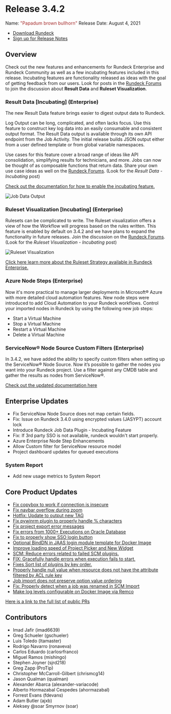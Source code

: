 # Release 3.4.2

Name: <span style="color: brown"><span class="glyphicon glyphicon-bullhorn"></span> "Papadum brown bullhorn"</span>
Release Date: August 4, 2021

- [Download Rundeck](https://download.rundeck.com/)
- [Sign up for Release Notes](https://www.rundeck.com/release-notes-signup)

## Overview

Check out the new features and enhancements for Rundeck Enterprise and Rundeck Community as well as a few incubating features included in this release. Incubating features are functionality released as ideas with the goal of getting feedback from our users. Look for posts in the [Rundeck Forums](https://community.pagerduty.com) to join the discussion about **Result Data** and **Ruleset Visualization**.

### Result Data [Incubating] (Enterprise)

The new Result Data feature brings easier to digest output data to Rundeck.

Log Output can be long, complicated, and often lacks focus. Use this feature to construct key log data into an easily consumable and consistent output format. The Result Data output is available through its own API endpoint from the Job Activity. The initial release builds JSON output either from a user defined template or from global variable namespaces.

Use cases for this feature cover a broad range of ideas like API consolidation, simplifying results for technicians, and more. Jobs can now be thought of as composable functions that return data. Share your own use case ideas as well on the [Rundeck Forums](https://community.pagerduty.com). (Look for the _Result Data - Incubating_ post)

[Check out the documentation for how to enable the incubating feature.](/manual/execution-lifecycle/job-data.html)

![Job Data Output](@assets/img/relnotes-342-jobdata.png)

### Ruleset Visualization [Incubating] (Enterprise)

Rulesets can be complicated to write. The Ruleset visualization offers a view of how the Workflow will progress based on the rules written. This feature is enabled by default on 3.4.2 and we have plans to expand the functionality in future releases. Join the discussion on the [Rundeck Forums](https://community.pagerduty.com). (Look for the _Ruleset Visualization - Incubating_ post)

![Ruleset Visualization](@assets/img/relnotes-342-rulesetvisual.gif)

[Click here learn more about the Ruleset Strategy available in Rundeck Enterprise.](/manual/workflow-strategies/ruleset.md)

### Azure Node Steps (Enterprise)

Now it's more practical to manage larger deployments in Microsoft&reg; Azure with more detailed cloud automation features. New node steps were introduced to add Cloud Automation to your Rundeck workflows. Control your imported nodes in Rundeck by using the following new job steps:

* Start a Virtual Machine
* Stop a Virtual Machine
* Restart a Virtual Machine
* Delete a Virtual Machine

### ServiceNow&reg; Node Source Custom Filters (Enterprise)

In 3.4.2, we have added the ability to specify custom filters when setting up the ServiceNow&reg; Node Source. Now it’s possible to gather the nodes you want into your Rundeck project. Use a filter against any CMDB table and gather the results as nodes from ServiceNow&reg;.

[Check out the updated documentation here](/administration/projects/resource-model-sources/servicenow.html)

## Enterprise Updates

* Fix ServiceNow Node Source does not map certain fields.
* Fix: Issue on Rundeck 3.4.0 using encrypted values (JASYPT) account lock
* Introduce Rundeck Job Data Plugin - Incubating Feature
* Fix: If 3rd party SSO is not available, rundeck wouldn&#39;t start properly.
* Azure Enterprise Node Step Enhancements
* Allow Custom filter for ServiceNow resource model
* Project dashboard updates for queued executions

### System Report
* Add new usage metrics to System Report


## Core Product Updates

* [Fix copybox to work if connection is insecure](https://github.com/rundeck/rundeck/pull/7196)
* [Fix navbar overflow during zoom](https://github.com/rundeck/rundeck/pull/7194)
* [Hotfix: Update to output new TAG](https://github.com/rundeck/rundeck/pull/7186)
* [Fix pywinrm plugin to properly handle % characters](https://github.com/rundeck/rundeck/pull/7178)
* [Fix project export error messages](https://github.com/rundeck/rundeck/pull/7174)
* [Fix errors from 1000+ Executions on Oracle Database](https://github.com/rundeck/rundeck/pull/7173)
* [Fix to properly show SSO login button](https://github.com/rundeck/rundeck/pull/7170)
* [Optional BindDN in JAAS login module template for Docker Image](https://github.com/rundeck/rundeck/pull/7163)
* [Improve loading speed of Project Picker and New Widget](https://github.com/rundeck/rundeck/pull/7158)
* [SCM: Reduce errors related to failed SCM plugins.](https://github.com/rundeck/rundeck/pull/7153)
* [FIX: Gracefully handle errors when execution fails to start.](https://github.com/rundeck/rundeck/pull/7150)
* [Fixes Sort list of plugins by key order.](https://github.com/rundeck/rundeck/pull/7142)
* [Properly handle null value when resource does not have the attribute filtered by ACL rule key](https://github.com/rundeck/rundeck/pull/7137)
* [Job import does not preserve option value ordering](https://github.com/rundeck/rundeck/pull/7122)
* [Fix: Properly detect when a job was renamed in SCM Import](https://github.com/rundeck/rundeck/pull/7030)
* [Make log levels configurable on Docker Image via Remco](https://github.com/rundeck/rundeck/pull/6990)

[Here is a link to the full list of public PRs](https://github.com/rundeck/rundeck/pulls?q=is%3Apr+milestone%3A3.4.2+is%3Aclosed)

## Contributors

* Imad Jafir (imad6639)
* Greg Schueler (gschueler)
* Luis Toledo (ltamaster)
* Rodrigo Navarro (ronaveva)
* Carlos Eduardo (carlosrfranco)
* Miguel Ramos (mishingo)
* Stephen Joyner (sjrd218)
* Greg Zapp (ProTip)
* Christopher McCarroll-Gilbert (chrismcg14)
* Jason Qualman (qualman)
* Alexander Abarca (alexander-variacode)
* Alberto Hormazabal Cespedes (ahormazabal)
* Forrest Evans (fdevans)
* Adam Butler (ajxb)
* Aleksey @soar Smyrnov (soar)
